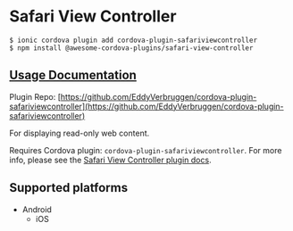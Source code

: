 # Safari View Controller

```text
$ ionic cordova plugin add cordova-plugin-safariviewcontroller
$ npm install @awesome-cordova-plugins/safari-view-controller
```

## [Usage Documentation](https://danielsogl.gitbook.io/awesome-cordova-plugins/plugins/safari-view-controller/)

Plugin Repo: [https://github.com/EddyVerbruggen/cordova-plugin-safariviewcontroller](https://github.com/EddyVerbruggen/cordova-plugin-safariviewcontroller)

For displaying read-only web content.

Requires Cordova plugin: `cordova-plugin-safariviewcontroller`. For more info, please see the [Safari View Controller plugin docs](https://github.com/EddyVerbruggen/cordova-plugin-safariviewcontroller).

## Supported platforms

* Android
  * iOS

